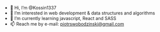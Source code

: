 - 👋 Hi, I’m @Kossin1337
- 👀 I’m interested in web development & data structures and algorithms
- 🌱 I’m currently learning javascript, React and SASS
- 📫 Reach me by e-mail: piotrswobodzinski@gmail.com

<!---
Kossin1337/Kossin1337 is a ✨ special ✨ repository because its `README.md` (this file) appears on your GitHub profile.
You can click the Preview link to take a look at your changes.
--->
